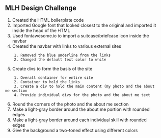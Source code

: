 ## MLH Design Challenge

 1. Created the HTML boilerplate code
 2. Imported Google font that looked closest to the original and imported it inside the head of the HTML
 3. Used fontawesome.io to import a suitcase/briefcase icon inside the navbar
 4. Created the navbar with links to various external sites 
```
    1. Removed the blue underline from the links
    2. Changed the default text color to white

```
5. Create divs to form the basis of the site
```
    1. Overall container for entire site
    2. Container to hold the links
    3. Create a div to hold the main content (my photo and the about me section
    4. Provide individual divs for the photo and the about me text

```
6. Round the corners of the photo and the about me section
7. Make a light-gray border around the about me portion with rounded edges
8. Make a light-gray border around each individual skill with rounded edges
9. Give the background a two-toned effect using different colors

